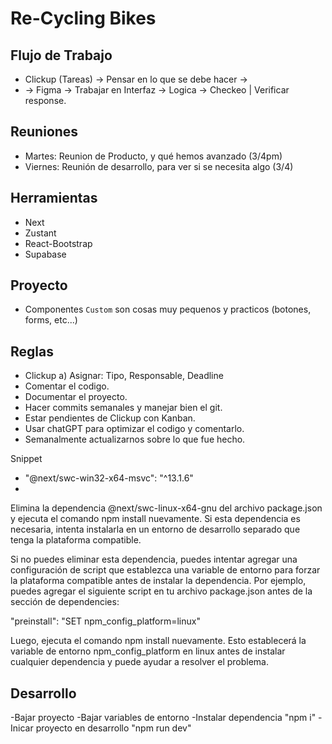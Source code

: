 # Re-Cycling Bikes
## Flujo de Trabajo
- Clickup (Tareas) -> Pensar en lo que se debe hacer -> 
- -> Figma -> Trabajar en Interfaz -> Logica -> Checkeo | Verificar response.

## Reuniones
- Martes: Reunion de Producto, y qué hemos avanzado (3/4pm)
- Viernes: Reunión de desarrollo, para ver si se necesita algo (3/4)

## Herramientas
- Next
- Zustant
- React-Bootstrap
- Supabase

## Proyecto
- Componentes `Custom` son cosas muy pequenos y practicos (botones, forms, etc...)

## Reglas
- Clickup
    a) Asignar: Tipo, Responsable, Deadline
- Comentar el codigo.
- Documentar el proyecto.
- Hacer commits semanales y manejar bien el git.
- Estar pendientes de Clickup con Kanban.
- Usar chatGPT para optimizar el codigo y comentarlo.
- Semanalmente actualizarnos sobre lo que fue hecho.

Snippet
- "@next/swc-win32-x64-msvc": "^13.1.6"
- 
Elimina la dependencia @next/swc-linux-x64-gnu del archivo package.json y ejecuta el comando npm install nuevamente. Si esta dependencia es necesaria, intenta instalarla en un entorno de desarrollo separado que tenga la plataforma compatible.

Si no puedes eliminar esta dependencia, puedes intentar agregar una configuración de script que establezca una variable de entorno para forzar la plataforma compatible antes de instalar la dependencia. Por ejemplo, puedes agregar el siguiente script en tu archivo package.json antes de la sección de dependencies:

"preinstall": "SET npm_config_platform=linux"

Luego, ejecuta el comando npm install nuevamente. Esto establecerá la variable de entorno npm_config_platform en linux antes de instalar cualquier dependencia y puede ayudar a resolver el problema.

## Desarrollo
-Bajar proyecto
-Bajar variables de entorno
-Instalar dependencia "npm i"
-Inicar proyecto en desarrollo "npm run dev"

